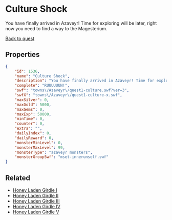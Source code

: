 # Culture Shock

You have finally arrived in Azaveyr! Time for exploring will be later, right now you need to find a way to the Magesterium.

[Back to quest](../quests.md)

## Properties

```json
{
    "id": 1536,
    "name": "Culture Shock",
    "description": "You have finally arrived in Azaveyr! Time for exploring will be later, right now you need to find a way to the Magesterium.",
    "complete": "RUUUUUUN!",
    "swf": "towns\/Azaveyr\/quest1-culture.swf?ver=3",
    "swfX": "towns\/Azaveyr\/quest1-culture-x.swf",
    "maxSilver": 0,
    "maxGold": 5000,
    "maxGems": 0,
    "maxExp": 50000,
    "minTime": 0,
    "counter": 0,
    "extra": "",
    "dailyIndex": 0,
    "dailyReward": 0,
    "monsterMinLevel": 0,
    "monsterMaxLevel": 99,
    "monsterType": "azaveyr monsters",
    "monsterGroupSwf": "mset-innerunself.swf"
}
```

## Related

- [Honey Laden Girdle I](../items/18322-honey-laden-girdle-i.md)
- [Honey Laden Girdle II](../items/18323-honey-laden-girdle-ii.md)
- [Honey Laden Girdle III](../items/18324-honey-laden-girdle-iii.md)
- [Honey Laden Girdle IV](../items/18325-honey-laden-girdle-iv.md)
- [Honey Laden Girdle V](../items/18326-honey-laden-girdle-v.md)

